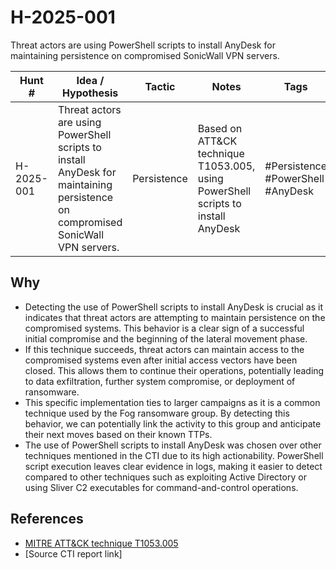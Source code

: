 # H-2025-001
Threat actors are using PowerShell scripts to install AnyDesk for maintaining persistence on compromised SonicWall VPN servers.

| Hunt #       | Idea / Hypothesis                                                      | Tactic         | Notes                                      | Tags                           | Submitter                                   |
|--------------|-------------------------------------------------------------------------|----------------|--------------------------------------------|--------------------------------|---------------------------------------------|
| H-2025-001    | Threat actors are using PowerShell scripts to install AnyDesk for maintaining persistence on compromised SonicWall VPN servers. | Persistence | Based on ATT&CK technique T1053.005, using PowerShell scripts to install AnyDesk | #Persistence #PowerShell #AnyDesk | [hearth-auto-intel](https://github.com/THORCollective/HEARTH) |

## Why
- Detecting the use of PowerShell scripts to install AnyDesk is crucial as it indicates that threat actors are attempting to maintain persistence on the compromised systems. This behavior is a clear sign of a successful initial compromise and the beginning of the lateral movement phase.
- If this technique succeeds, threat actors can maintain access to the compromised systems even after initial access vectors have been closed. This allows them to continue their operations, potentially leading to data exfiltration, further system compromise, or deployment of ransomware.
- This specific implementation ties to larger campaigns as it is a common technique used by the Fog ransomware group. By detecting this behavior, we can potentially link the activity to this group and anticipate their next moves based on their known TTPs.
- The use of PowerShell scripts to install AnyDesk was chosen over other techniques mentioned in the CTI due to its high actionability. PowerShell script execution leaves clear evidence in logs, making it easier to detect compared to other techniques such as exploiting Active Directory or using Sliver C2 executables for command-and-control operations.

## References
- [MITRE ATT&CK technique T1053.005](https://attack.mitre.org/techniques/T1053/005/)
- [Source CTI report link]